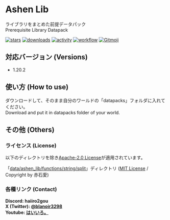 # Ashen Lib

ライブラリをまとめた前提データパック  
Prerequisite Library Datapack

[![stars](https://img.shields.io/github/stars/haiiro2gou/Ashen-Lib?logo=github)](https://github.com/haiiro2gou/Ashen-Lib/stargazers)
[![downloads](https://img.shields.io/github/downloads/haiiro2gou/Ashen-Lib/total?logo=github)](https://github.com/haiiro2gou/Ashen-Lib/releases/latest)
[![activity](https://img.shields.io/github/commit-activity/m/haiiro2gou/Ashen-Lib?label=commit&logo=github)](https://github.com/haiiro2gou/Ashen-Lib/commits/master)
[![workflow](https://img.shields.io/github/actions/workflow/status/haiiro2gou/Ashen-Lib/datapack-linter.yml?branch=master&label=linter)](https://github.com/haiiro2gou/Ashen-Lib/actions?query=workflow%3Alint-datapack)
[![Gitmoji](https://img.shields.io/badge/gitmoji-%20😜%20😍-FFDD67.svg)](https://gitmoji.carloscuesta.me/)

## 対応バージョン (Versions)

- 1.20.2

## 使い方 (How to use)

ダウンロードして、そのまま自分のワールドの「datapacks」フォルダに入れてください。  
Download and put it in datapacks folder of your world.

## その他 (Others)

### ライセンス (License)

以下のディレクトリを除き[Apache-2.0 License](LICENSE)が適用されています。

「[data/ashen_lib/functions/string/split](data/ashen_lib/functions/string/split/)」ディレクトリ ([MIT License](data/ashen_lib/functions/string/split/LICENSE) / Copyright by 赤石愛)

### 各種リンク (Contact)

**Discord: haiiro2gou**  
**X (Twitter): [@blanoir3298](https://x.com/blanoir3298)**  
**Youtube: [はいいろ。](https://www.youtube.com/channel/UC4HoswwsCjgVmZlmhZ0Dpbg)**
